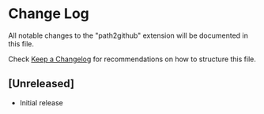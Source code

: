# Change Log

All notable changes to the "path2github" extension will be documented in this file.

Check [Keep a Changelog](http://keepachangelog.com/) for recommendations on how to structure this file.

## [Unreleased]

- Initial release